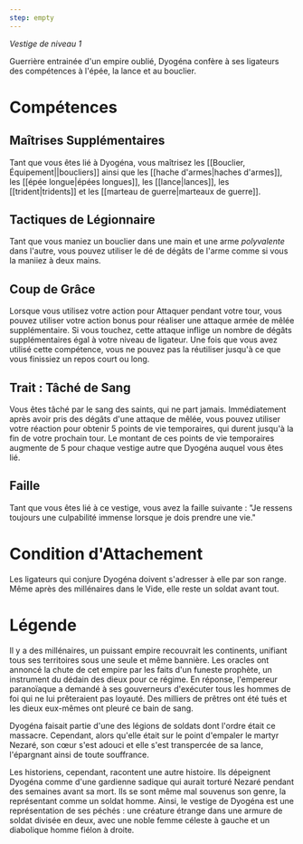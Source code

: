 ```yaml
---
step: empty
---
```

*Vestige de niveau 1*

Guerrière entrainée d'un empire oublié, Dyogéna confère à ses ligateurs des compétences à l'épée, la lance et au bouclier.

# Compétences

## Maîtrises Supplémentaires
Tant que vous êtes lié à Dyogéna, vous maîtrisez les [[Bouclier, Équipement||boucliers]] ainsi que les [[hache d'armes|haches d'armes]], les [[épée longue|épées longues]], les [[lance|lances]], les [[trident|tridents]] et les [[marteau de guerre|marteaux de guerre]].

## Tactiques de Légionnaire
Tant que vous maniez un bouclier dans une main et une arme *polyvalente* dans l'autre, vous pouvez utiliser le dé de dégâts de l'arme comme si vous la maniiez à deux mains.

## Coup de Grâce
Lorsque vous utilisez votre action pour Attaquer pendant votre tour, vous pouvez utiliser votre action bonus pour réaliser une attaque armée de mêlée supplémentaire. Si vous touchez, cette attaque inflige un nombre de dégâts supplémentaires égal à votre niveau de ligateur. Une fois que vous avez utilisé cette compétence, vous ne pouvez pas la réutiliser jusqu'à ce que vous finissiez un repos court ou long.

## Trait : Tâché de Sang
Vous êtes tâché par le sang des saints, qui ne part jamais. Immédiatement après avoir pris des dégâts d'une attaque de mêlée, vous pouvez utiliser votre réaction pour obtenir 5 points de vie temporaires, qui durent jusqu'à la fin de votre prochain tour. Le montant de ces points de vie temporaires augmente de 5 pour chaque vestige autre que Dyogéna auquel vous êtes lié.

## Faille
Tant que vous êtes lié à ce vestige, vous avez la faille suivante : "Je ressens toujours une culpabilité immense lorsque je dois prendre une vie."

# Condition d'Attachement
Les ligateurs qui conjure Dyogéna doivent s'adresser à elle par son range. Même après des millénaires dans le Vide, elle reste un soldat avant tout.

# Légende
Il y a des millénaires, un puissant empire recouvrait les continents, unifiant tous ses territoires sous une seule et même bannière. Les oracles ont annoncé la chute de cet empire par les faits d'un funeste prophète, un instrument du dédain des dieux pour ce régime. En réponse, l'empereur paranoïaque a demandé à ses gouverneurs d'exécuter tous les hommes de foi qui ne lui prêteraient pas loyauté. Des milliers de prêtres ont été tués et les dieux eux-mêmes ont pleuré ce bain de sang.

Dyogéna faisait partie d'une des légions de soldats dont l'ordre était ce massacre. Cependant, alors qu'elle était sur le point d'empaler le martyr Nezaré, son cœur s'est adouci et elle s'est transpercée de sa lance, l'épargnant ainsi de toute souffrance.

Les historiens, cependant, racontent une autre histoire. Ils dépeignent Dyogéna comme d'une gardienne sadique qui aurait torturé Nezaré pendant des semaines avant sa mort. Ils se sont même mal souvenus son genre, la représentant comme un soldat homme. Ainsi, le vestige de Dyogéna est une représentation de ses péchés : une créature étrange dans une armure de soldat divisée en deux, avec une noble femme céleste à gauche et un diabolique homme fiélon à droite.
